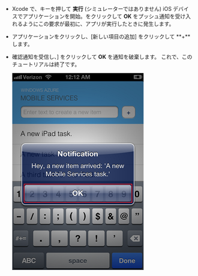 
* Xcode で、キーを押して **実行** (シミュレーターではありません) iOS デバイスでアプリケーションを開始。をクリックして **OK** をプッシュ通知を受け入れるようにこの要求が最初に、アプリが実行したときに発生します。

* アプリケーションをクリックし、[新しい項目の追加] をクリックして **+**します。

* 確認通知を受信し、] をクリックして **OK** を通知を破棄します。 これで、このチュートリアルは終了です。

    ![](../articles/media/mobile-services-ios-get-started-push/mobile-quickstart-push3-ios.png)

